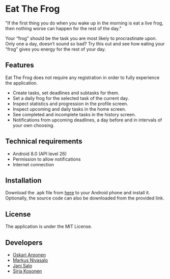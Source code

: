 # Eat The Frog
"If the first thing you do when you wake up in the morning is eat a live frog, then nothing worse can happen for the rest of the day." 

Your “frog” should be the task you are most likely to procrastinate upon. Only one a day, doesn’t sound so bad?
Try this out and see how eating your “frog” gives you energy for the rest of your day.

## Features
Eat The Frog does not require any registration in order to fully experience the application.
- Create tasks, set deadlines and subtasks for them.
- Set a daily frog for the selected task of the current day.
- Inspect statistics and progression in the profile screen.
- Inspect upcoming and daily tasks in the home screen. 
- See completed and incomplete tasks in the history screen.
- Notifications from upcoming deadlines, a day before and in intervals of your own choosing.

## Technical requirements
-	Android 8.0 (API level 26)
-	Permission to allow notifications
-	Internet connection

## Installation
Download the .apk file from [here](https://github.com/metropolia-mobile-project/EatTheFrog/releases/tag/1.01) to your Android phone and install it. Optionally, the source code can also be downloaded from the provided link.

## License
The application is under the MIT License.

## Developers
- [Oskari Arponen](https://github.com/AOskari)
- [Markus Nivasalo](https://github.com/markusniv)
- [Jani Salo](https://github.com/Janiksa)
- [Sirja Kosonen](https://github.com/sirjak)

